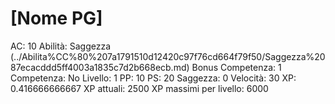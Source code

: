 # [Nome PG]

AC: 10
Abilità: Saggezza (../Abilita%CC%80%207a1791510d12420c97f76cd664f79f50/Saggezza%2087ecacddd5ff4003a1835c7d2b668ecb.md)
Bonus Competenza: 1
Competenza: No
Livello: 1
PP: 10
PS: 20
Saggezza: 0
Velocità: 30
XP: 0.416666666667
XP attuali: 2500
XP massimi per livello: 6000